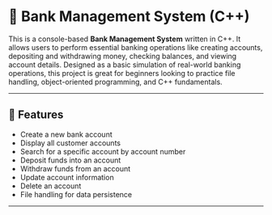 # 🏦 Bank Management System (C++)

This is a console-based **Bank Management System** written in C++. It allows users to perform essential banking operations like creating accounts, depositing and withdrawing money, checking balances, and viewing account details. Designed as a basic simulation of real-world banking operations, this project is great for beginners looking to practice file handling, object-oriented programming, and C++ fundamentals.

---

## 🚀 Features

- Create a new bank account
- Display all customer accounts
- Search for a specific account by account number
- Deposit funds into an account
- Withdraw funds from an account
- Update account information
- Delete an account
- File handling for data persistence

---
